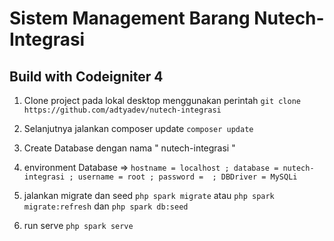 # Sistem Management Barang Nutech-Integrasi
## Build with Codeigniter 4 

1. Clone project pada lokal desktop menggunakan perintah 
`git clone https://github.com/adtyadev/nutech-integrasi`

2. Selanjutnya jalankan composer update 
`composer update`

3. Create Database dengan nama " nutech-integrasi " 

4. environment Database => `hostname = localhost ; database = nutech-integrasi ; username = root ; password =  ; DBDriver = MySQLi`

5. jalankan migrate dan seed 
`php spark migrate` atau `php spark migrate:refresh` dan `php spark db:seed`

6. run serve
`php spark serve`
